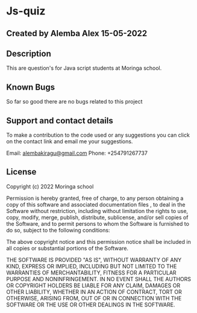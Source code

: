 # Js-quiz
  
## Created by Alemba Alex 15-05-2022

## Description
This are question's for Java script students at Moringa school. 



## Known Bugs
So far so good there are no bugs related to this project

## Support and contact details
To make a contribution to the code used or any suggestions you can click on the contact link and email me your suggestions.

Email: alembakiragu@gmail.com Phone: +254791267737

## License
Copyright (c) 2022 Moringa school

Permission is hereby granted, free of charge, to any person obtaining a copy of this software and associated documentation files , to deal in the Software without restriction, including without limitation the rights to use, copy, modify, merge, publish, distribute, sublicense, and/or sell copies of the Software, and to permit persons to whom the Software is furnished to do so, subject to the following conditions:

The above copyright notice and this permission notice shall be included in all copies or substantial portions of the Software.

THE SOFTWARE IS PROVIDED "AS IS", WITHOUT WARRANTY OF ANY KIND, EXPRESS OR IMPLIED, INCLUDING BUT NOT LIMITED TO THE WARRANTIES OF MERCHANTABILITY, FITNESS FOR A PARTICULAR PURPOSE AND NONINFRINGEMENT. IN NO EVENT SHALL THE AUTHORS OR COPYRIGHT HOLDERS BE LIABLE FOR ANY CLAIM, DAMAGES OR OTHER LIABILITY, WHETHER IN AN ACTION OF CONTRACT, TORT OR OTHERWISE, ARISING FROM, OUT OF OR IN CONNECTION WITH THE SOFTWARE OR THE USE OR OTHER DEALINGS IN THE SOFTWARE.
